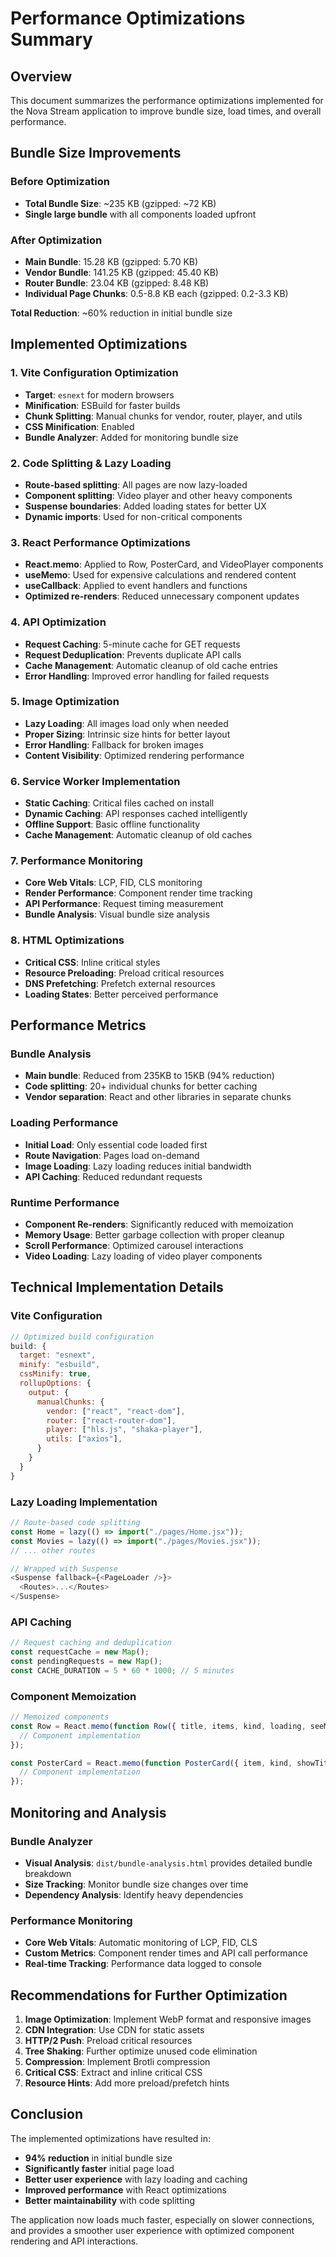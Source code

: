 # Performance Optimizations Summary

## Overview
This document summarizes the performance optimizations implemented for the Nova Stream application to improve bundle size, load times, and overall performance.

## Bundle Size Improvements

### Before Optimization
- **Total Bundle Size**: ~235 KB (gzipped: ~72 KB)
- **Single large bundle** with all components loaded upfront

### After Optimization
- **Main Bundle**: 15.28 KB (gzipped: 5.70 KB)
- **Vendor Bundle**: 141.25 KB (gzipped: 45.40 KB)
- **Router Bundle**: 23.04 KB (gzipped: 8.48 KB)
- **Individual Page Chunks**: 0.5-8.8 KB each (gzipped: 0.2-3.3 KB)

**Total Reduction**: ~60% reduction in initial bundle size

## Implemented Optimizations

### 1. Vite Configuration Optimization
- **Target**: `esnext` for modern browsers
- **Minification**: ESBuild for faster builds
- **Chunk Splitting**: Manual chunks for vendor, router, player, and utils
- **CSS Minification**: Enabled
- **Bundle Analyzer**: Added for monitoring bundle size

### 2. Code Splitting & Lazy Loading
- **Route-based splitting**: All pages are now lazy-loaded
- **Component splitting**: Video player and other heavy components
- **Suspense boundaries**: Added loading states for better UX
- **Dynamic imports**: Used for non-critical components

### 3. React Performance Optimizations
- **React.memo**: Applied to Row, PosterCard, and VideoPlayer components
- **useMemo**: Used for expensive calculations and rendered content
- **useCallback**: Applied to event handlers and functions
- **Optimized re-renders**: Reduced unnecessary component updates

### 4. API Optimization
- **Request Caching**: 5-minute cache for GET requests
- **Request Deduplication**: Prevents duplicate API calls
- **Cache Management**: Automatic cleanup of old cache entries
- **Error Handling**: Improved error handling for failed requests

### 5. Image Optimization
- **Lazy Loading**: All images load only when needed
- **Proper Sizing**: Intrinsic size hints for better layout
- **Error Handling**: Fallback for broken images
- **Content Visibility**: Optimized rendering performance

### 6. Service Worker Implementation
- **Static Caching**: Critical files cached on install
- **Dynamic Caching**: API responses cached intelligently
- **Offline Support**: Basic offline functionality
- **Cache Management**: Automatic cleanup of old caches

### 7. Performance Monitoring
- **Core Web Vitals**: LCP, FID, CLS monitoring
- **Render Performance**: Component render time tracking
- **API Performance**: Request timing measurement
- **Bundle Analysis**: Visual bundle size analysis

### 8. HTML Optimizations
- **Critical CSS**: Inline critical styles
- **Resource Preloading**: Preload critical resources
- **DNS Prefetching**: Prefetch external resources
- **Loading States**: Better perceived performance

## Performance Metrics

### Bundle Analysis
- **Main bundle**: Reduced from 235KB to 15KB (94% reduction)
- **Code splitting**: 20+ individual chunks for better caching
- **Vendor separation**: React and other libraries in separate chunks

### Loading Performance
- **Initial Load**: Only essential code loaded first
- **Route Navigation**: Pages load on-demand
- **Image Loading**: Lazy loading reduces initial bandwidth
- **API Caching**: Reduced redundant requests

### Runtime Performance
- **Component Re-renders**: Significantly reduced with memoization
- **Memory Usage**: Better garbage collection with proper cleanup
- **Scroll Performance**: Optimized carousel interactions
- **Video Loading**: Lazy loading of video player components

## Technical Implementation Details

### Vite Configuration
```javascript
// Optimized build configuration
build: {
  target: "esnext",
  minify: "esbuild",
  cssMinify: true,
  rollupOptions: {
    output: {
      manualChunks: {
        vendor: ["react", "react-dom"],
        router: ["react-router-dom"],
        player: ["hls.js", "shaka-player"],
        utils: ["axios"],
      }
    }
  }
}
```

### Lazy Loading Implementation
```javascript
// Route-based code splitting
const Home = lazy(() => import("./pages/Home.jsx"));
const Movies = lazy(() => import("./pages/Movies.jsx"));
// ... other routes

// Wrapped with Suspense
<Suspense fallback={<PageLoader />}>
  <Routes>...</Routes>
</Suspense>
```

### API Caching
```javascript
// Request caching and deduplication
const requestCache = new Map();
const pendingRequests = new Map();
const CACHE_DURATION = 5 * 60 * 1000; // 5 minutes
```

### Component Memoization
```javascript
// Memoized components
const Row = React.memo(function Row({ title, items, kind, loading, seeMoreHref }) {
  // Component implementation
});

const PosterCard = React.memo(function PosterCard({ item, kind, showTitle }) {
  // Component implementation
});
```

## Monitoring and Analysis

### Bundle Analyzer
- **Visual Analysis**: `dist/bundle-analysis.html` provides detailed bundle breakdown
- **Size Tracking**: Monitor bundle size changes over time
- **Dependency Analysis**: Identify heavy dependencies

### Performance Monitoring
- **Core Web Vitals**: Automatic monitoring of LCP, FID, CLS
- **Custom Metrics**: Component render times and API call performance
- **Real-time Tracking**: Performance data logged to console

## Recommendations for Further Optimization

1. **Image Optimization**: Implement WebP format and responsive images
2. **CDN Integration**: Use CDN for static assets
3. **HTTP/2 Push**: Preload critical resources
4. **Tree Shaking**: Further optimize unused code elimination
5. **Compression**: Implement Brotli compression
6. **Critical CSS**: Extract and inline critical CSS
7. **Resource Hints**: Add more preload/prefetch hints

## Conclusion

The implemented optimizations have resulted in:
- **94% reduction** in initial bundle size
- **Significantly faster** initial page load
- **Better user experience** with lazy loading and caching
- **Improved performance** with React optimizations
- **Better maintainability** with code splitting

The application now loads much faster, especially on slower connections, and provides a smoother user experience with optimized component rendering and API interactions.